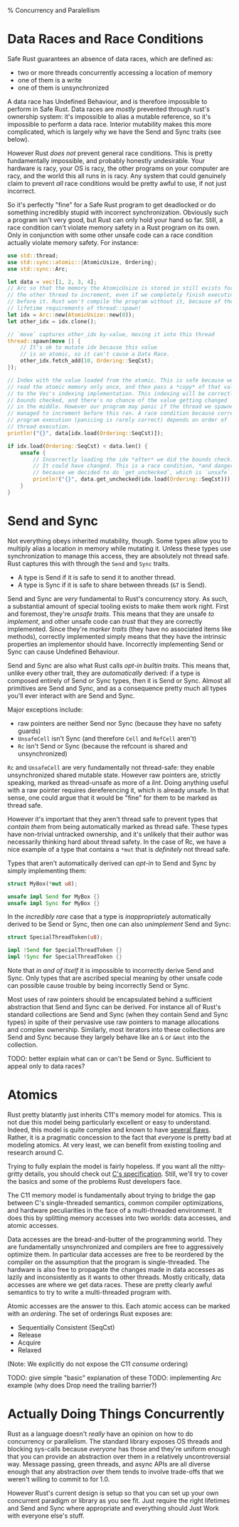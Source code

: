 % Concurrency and Paralellism



# Data Races and Race Conditions

Safe Rust guarantees an absence of data races, which are defined as:

* two or more threads concurrently accessing a location of memory
* one of them is a write
* one of them is unsynchronized

A data race has Undefined Behaviour, and is therefore impossible to perform
in Safe Rust. Data races are *mostly* prevented through rust's ownership system:
it's impossible to alias a mutable reference, so it's impossible to perform a
data race. Interior mutability makes this more complicated, which is largely why
we have the Send and Sync traits (see below).

However Rust *does not* prevent general race conditions. This is
pretty fundamentally impossible, and probably honestly undesirable. Your hardware
is racy, your OS is racy, the other programs on your computer are racy, and the
world this all runs in is racy. Any system that could genuinely claim to prevent
*all* race conditions would be pretty awful to use, if not just incorrect.

So it's perfectly "fine" for a Safe Rust program to get deadlocked or do
something incredibly stupid with incorrect synchronization. Obviously such a
program isn't very good, but Rust can only hold your hand so far. Still, a
race condition can't violate memory safety in a Rust program on
its own. Only in conjunction with some other unsafe code can a race condition
actually violate memory safety. For instance:

```rust
use std::thread;
use std::sync::atomic::{AtomicUsize, Ordering};
use std::sync::Arc;

let data = vec![1, 2, 3, 4];
// Arc so that the memory the AtomicUsize is stored in still exists for
// the other thread to increment, even if we completely finish executing
// before it. Rust won't compile the program without it, because of the
// lifetime requirements of thread::spawn!
let idx = Arc::new(AtomicUsize::new(0));
let other_idx = idx.clone();

// `move` captures other_idx by-value, moving it into this thread
thread::spawn(move || {
    // It's ok to mutate idx because this value
    // is an atomic, so it can't cause a Data Race.
    other_idx.fetch_add(10, Ordering::SeqCst);
});

// Index with the value loaded from the atomic. This is safe because we
// read the atomic memory only once, and then pass a *copy* of that value
// to the Vec's indexing implementation. This indexing will be correctly
// bounds checked, and there's no chance of the value getting changed
// in the middle. However our program may panic if the thread we spawned
// managed to increment before this ran. A race condition because correct
// program execution (panicing is rarely correct) depends on order of
// thread execution.
println!("{}", data[idx.load(Ordering::SeqCst)]);

if idx.load(Ordering::SeqCst) < data.len() {
    unsafe {
        // Incorrectly loading the idx *after* we did the bounds check.
        // It could have changed. This is a race condition, *and dangerous*
        // because we decided to do `get_unchecked`, which is `unsafe`.
        println!("{}", data.get_unchecked(idx.load(Ordering::SeqCst)));
    }
}
```




# Send and Sync

Not everything obeys inherited mutability, though. Some types allow you to multiply
alias a location in memory while mutating it. Unless these types use synchronization
to manage this access, they are absolutely not thread safe. Rust captures this with
through the `Send` and `Sync` traits.

* A type is Send if it is safe to send it to another thread.
* A type is Sync if it is safe to share between threads (`&T` is Send).

Send and Sync are *very* fundamental to Rust's concurrency story. As such, a
substantial amount of special tooling exists to make them work right. First and
foremost, they're *unsafe traits*. This means that they are unsafe *to implement*,
and other unsafe code can *trust* that they are correctly implemented. Since
they're *marker traits* (they have no associated items like methods), correctly
implemented simply means that they have the intrinsic properties an implementor
should have. Incorrectly implementing Send or Sync can cause Undefined Behaviour.

Send and Sync are also what Rust calls *opt-in builtin traits*.
This means that, unlike every other trait, they are *automatically* derived:
if a type is composed entirely of Send or Sync types, then it is Send or Sync.
Almost all primitives are Send and Sync, and as a consequence pretty much
all types you'll ever interact with are Send and Sync.

Major exceptions include:

* raw pointers are neither Send nor Sync (because they have no safety guards)
* `UnsafeCell` isn't Sync (and therefore `Cell` and `RefCell` aren't)
* `Rc` isn't Send or Sync (because the refcount is shared and unsynchronized)

`Rc` and `UnsafeCell` are very fundamentally not thread-safe: they enable
unsynchronized shared mutable state. However raw pointers are, strictly speaking,
marked as thread-unsafe as more of a *lint*. Doing anything useful
with a raw pointer requires dereferencing it, which is already unsafe. In that
sense, one could argue that it would be "fine" for them to be marked as thread safe.

However it's important that they aren't thread safe to prevent types that
*contain them* from being automatically marked as thread safe. These types have
non-trivial untracked ownership, and it's unlikely that their author was
necessarily thinking hard about thread safety. In the case of Rc, we have a nice
example of a type that contains a `*mut` that is *definitely* not thread safe.

Types that aren't automatically derived can *opt-in* to Send and Sync by simply
implementing them:

```rust
struct MyBox(*mut u8);

unsafe impl Send for MyBox {}
unsafe impl Sync for MyBox {}
```

In the *incredibly rare* case that a type is *inappropriately* automatically
derived to be Send or Sync, then one can also *unimplement* Send and Sync:

```rust
struct SpecialThreadToken(u8);

impl !Send for SpecialThreadToken {}
impl !Sync for SpecialThreadToken {}
```

Note that *in and of itself* it is impossible to incorrectly derive Send and Sync.
Only types that are ascribed special meaning by other unsafe code can possible cause
trouble by being incorrectly Send or Sync.

Most uses of raw pointers should be encapsulated behind a sufficient abstraction
that Send and Sync can be derived. For instance all of Rust's standard
collections are Send and Sync (when they contain Send and Sync types)
in spite of their pervasive use raw pointers to
manage allocations and complex ownership. Similarly, most iterators into these
collections are Send and Sync because they largely behave like an `&` or `&mut`
into the collection.

TODO: better explain what can or can't be Send or Sync. Sufficient to appeal
only to data races?




# Atomics

Rust pretty blatantly just inherits C11's memory model for atomics. This is not
due this model being particularly excellent or easy to understand. Indeed, this
model is quite complex and known to have [several flaws][C11-busted]. Rather,
it is a pragmatic concession to the fact that *everyone* is pretty bad at modeling
atomics. At very least, we can benefit from existing tooling and research around
C.

Trying to fully explain the model is fairly hopeless. If you want all the
nitty-gritty details, you should check out [C's specification][C11-model].
Still, we'll try to cover the basics and some of the problems Rust developers
face.

The C11 memory model is fundamentally about trying to bridge the gap between C's
single-threaded semantics, common compiler optimizations, and hardware peculiarities
in the face of a multi-threaded environment. It does this by splitting memory
accesses into two worlds: data accesses, and atomic accesses.

Data accesses are the bread-and-butter of the programming world. They are
fundamentally unsynchronized and compilers are free to aggressively optimize
them. In particular data accesses are free to be reordered by the compiler
on the assumption that the program is single-threaded. The hardware is also free
to propagate the changes made in data accesses as lazily and inconsistently as
it wants to other threads. Mostly critically, data accesses are where we get data
races. These are pretty clearly awful semantics to try to write a multi-threaded
program with.

Atomic accesses are the answer to this. Each atomic access can be marked with
an *ordering*. The set of orderings Rust exposes are:

* Sequentially Consistent (SeqCst)
* Release
* Acquire
* Relaxed

(Note: We explicitly do not expose the C11 *consume* ordering)

TODO: give simple "basic" explanation of these
TODO: implementing Arc example (why does Drop need the trailing barrier?)




# Actually Doing Things Concurrently

Rust as a language doesn't *really* have an opinion on how to do concurrency or
parallelism. The standard library exposes OS threads and blocking sys-calls
because *everyone* has those and they're uniform enough that you can provide
an abstraction over them in a relatively uncontroversial way. Message passing,
green threads, and async APIs are all diverse enough that any abstraction over
them tends to involve trade-offs that we weren't willing to commit to for 1.0.

However Rust's current design is setup so that you can set up your own
concurrent paradigm or library as you see fit. Just require the right
lifetimes and Send and Sync where appropriate and everything should Just Work
with everyone else's stuff.




[C11-busted]: http://plv.mpi-sws.org/c11comp/popl15.pdf
[C11-model]: http://en.cppreference.com/w/c/atomic/memory_order

